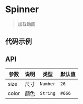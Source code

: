 # Spinner

> 加载动画

## 代码示例

<test></test>

<script>
  import test from '@/pages/demo/Spinner.vue';

  export default {
    components: {
      test
    }
  }
</script>

## API

| 参数 | 说明 | 类型 | 默认值 |
| ----|:-----| ---- | ---- |
| size | 尺寸 | `Number` | `26` |
| color | 颜色 | `String` | `#666` |
